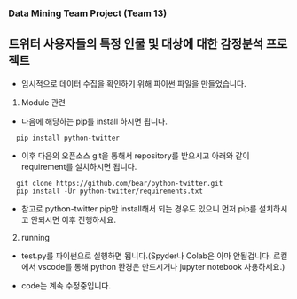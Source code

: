 ### Data Mining Team Project (Team 13)

## 트위터 사용자들의 특정 인물 및 대상에 대한 감정분석 프로젝트

* 임시적으로 데이터 수집을 확인하기 위해 파이썬 파일을 만들었습니다.

1. Module 관련
  - 다음에 해당하는 pip를 install 하시면 됩니다.
  ```
    pip install python-twitter
  ```
  - 이후 다음의 오픈소스 git을 통해서 repository를 받으시고 아래와 같이 requirement를 설치하시면 됩니다.
  ```
    git clone https://github.com/bear/python-twitter.git
    pip install -Ur python-twitter/requirements.txt
  ```
   - 참고로 python-twitter pip만 install해서 되는 경우도 있으니 먼저 pip를 설치하시고 안되시면 이후 진행하세요.
 
 2. running
  - test.py를 파이썬으로 실행하면 됩니다.(Spyder나 Colab은 아마 안될겁니다. 로컬에서 vscode를 통해 python 환경은 만드시거나 jupyter notebook 사용하세요.)


- code는 계속 수정중입니다.
